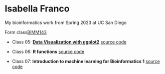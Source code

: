 # Isabella Franco
My bioinformatics work from Spring 2023 at UC San Diego

Form class[BIMM143](https://bioboot.github.io/bimm143_S23/)

- Class 05: [**Data Visualization with ggplot2**](https://github.com/isabelllafranco/bimm143/blob/main/class05/class05.pdf) [source code](https://github.com/isabelllafranco/bimm143/blob/main/class05/class05.qmd)

- Class 06: **R functions** [source code](https://github.com/isabelllafranco/bimm143/blob/main/class06/class06.qmd)

- Class 07: **Introduction to machine learning for Bioinformatics 1** [source code](https://github.com/isabelllafranco/bimm143/blob/main/class07/class07.qmd)
